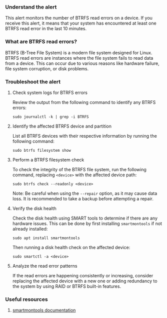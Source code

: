 ### Understand the alert

This alert monitors the number of BTRFS read errors on a device. If you receive this alert, it means that your system has encountered at least one BTRFS read error in the last 10 minutes.

### What are BTRFS read errors?

BTRFS (B-Tree File System) is a modern file system designed for Linux. BTRFS read errors are instances where the file system fails to read data from a device. This can occur due to various reasons like hardware failure, file system corruption, or disk problems.

### Troubleshoot the alert

1. Check system logs for BTRFS errors

   Review the output from the following command to identify any BTRFS errors:
   ```
   sudo journalctl -k | grep -i BTRFS
   ```

2. Identify the affected BTRFS device and partition

   List all BTRFS devices with their respective information by running the following command:
   ```
   sudo btrfs filesystem show
   ```

3. Perform a BTRFS filesystem check

   To check the integrity of the BTRFS file system, run the following command, replacing `<device>` with the affected device path:
   ```
   sudo btrfs check --readonly <device>
   ```
   Note: Be careful when using the `--repair` option, as it may cause data loss. It is recommended to take a backup before attempting a repair.

4. Verify the disk health

   Check the disk health using SMART tools to determine if there are any hardware issues. This can be done by first installing `smartmontools` if not already installed:
   ```
   sudo apt install smartmontools
   ```
   Then running a disk health check on the affected device:
   ```
   sudo smartctl -a <device>
   ```

5. Analyze the read error patterns

   If the read errors are happening consistently or increasing, consider replacing the affected device with a new one or adding redundancy to the system by using RAID or BTRFS built-in features.

### Useful resources

1. [smartmontools documentation](https://www.smartmontools.org/)
